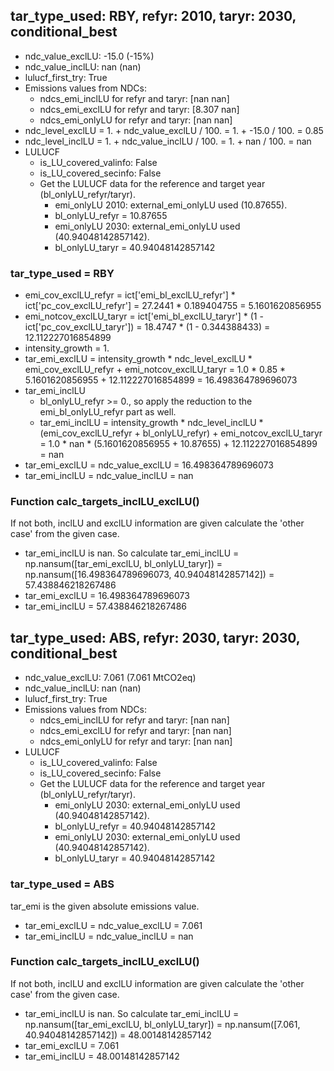 

## tar_type_used: RBY, refyr: 2010, taryr: 2030, conditional_best
- ndc_value_exclLU: -15.0 (-15%)
- ndc_value_inclLU: nan (nan)
- lulucf_first_try: True
- Emissions values from NDCs:
  - ndcs_emi_inclLU for refyr and taryr: [nan nan]
  - ndcs_emi_exclLU for refyr and taryr: [8.307   nan]
  - ndcs_emi_onlyLU for refyr and taryr: [nan nan]
- ndc_level_exclLU = 1. + ndc_value_exclLU / 100. = 1. + -15.0 / 100. = 0.85
- ndc_level_inclLU = 1. + ndc_value_inclLU / 100. = 1. + nan / 100. = nan
- LULUCF
  - is_LU_covered_valinfo: False
  - is_LU_covered_secinfo: False
  - Get the LULUCF data for the reference and target year (bl_onlyLU_refyr/taryr).
    - emi_onlyLU 2010: external_emi_onlyLU used (10.87655).
    - bl_onlyLU_refyr = 10.87655
    - emi_onlyLU 2030: external_emi_onlyLU used (40.94048142857142).
    - bl_onlyLU_taryr = 40.94048142857142
### tar_type_used = RBY
- emi_cov_exclLU_refyr = ict['emi_bl_exclLU_refyr'] * ict['pc_cov_exclLU_refyr'] = 27.2441 * 0.189404755 = 5.1601620856955
- emi_notcov_exclLU_taryr = ict['emi_bl_exclLU_taryr'] * (1 - ict['pc_cov_exclLU_taryr']) = 18.4747 * (1 - 0.344388433) = 12.112227016854899
- intensity_growth = 1.
- tar_emi_exclLU = intensity_growth * ndc_level_exclLU * emi_cov_exclLU_refyr + emi_notcov_exclLU_taryr = 1.0 * 0.85 * 5.1601620856955 + 12.112227016854899 = 16.498364789696073
- tar_emi_inclLU
  - bl_onlyLU_refyr >= 0., so apply the reduction to the emi_bl_onlyLU_refyr part as well.
  - tar_emi_inclLU = intensity_growth * ndc_level_inclLU * (emi_cov_exclLU_refyr + bl_onlyLU_refyr) + emi_notcov_exclLU_taryr = 1.0 * nan * (5.1601620856955 + 10.87655) + 12.112227016854899 = nan
- tar_emi_exclLU = ndc_value_exclLU = 16.498364789696073
- tar_emi_inclLU = ndc_value_inclLU = nan
### Function calc_targets_inclLU_exclLU()
If not both, inclLU and exclLU information are given calculate the 'other case' from the given case.
- tar_emi_inclLU is nan. So calculate tar_emi_inclLU = np.nansum([tar_emi_exclLU, bl_onlyLU_taryr]) = np.nansum([16.498364789696073, 40.94048142857142]) = 57.438846218267486
- tar_emi_exclLU = 16.498364789696073
- tar_emi_inclLU = 57.438846218267486

## tar_type_used: ABS, refyr: 2030, taryr: 2030, conditional_best
- ndc_value_exclLU: 7.061 (7.061 MtCO2eq)
- ndc_value_inclLU: nan (nan)
- lulucf_first_try: True
- Emissions values from NDCs:
  - ndcs_emi_inclLU for refyr and taryr: [nan nan]
  - ndcs_emi_exclLU for refyr and taryr: [nan nan]
  - ndcs_emi_onlyLU for refyr and taryr: [nan nan]
- LULUCF
  - is_LU_covered_valinfo: False
  - is_LU_covered_secinfo: False
  - Get the LULUCF data for the reference and target year (bl_onlyLU_refyr/taryr).
    - emi_onlyLU 2030: external_emi_onlyLU used (40.94048142857142).
    - bl_onlyLU_refyr = 40.94048142857142
    - emi_onlyLU 2030: external_emi_onlyLU used (40.94048142857142).
    - bl_onlyLU_taryr = 40.94048142857142
### tar_type_used = ABS
tar_emi is the given absolute emissions value.
- tar_emi_exclLU = ndc_value_exclLU = 7.061
- tar_emi_inclLU = ndc_value_inclLU = nan
### Function calc_targets_inclLU_exclLU()
If not both, inclLU and exclLU information are given calculate the 'other case' from the given case.
- tar_emi_inclLU is nan. So calculate tar_emi_inclLU = np.nansum([tar_emi_exclLU, bl_onlyLU_taryr]) = np.nansum([7.061, 40.94048142857142]) = 48.00148142857142
- tar_emi_exclLU = 7.061
- tar_emi_inclLU = 48.00148142857142